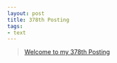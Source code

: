```yaml
---
layout: post
title: 378th Posting
tags: 
- text
---
```


> [Welcome to my 378th Posting](https://janghan-kor.tistory.com/1478)
